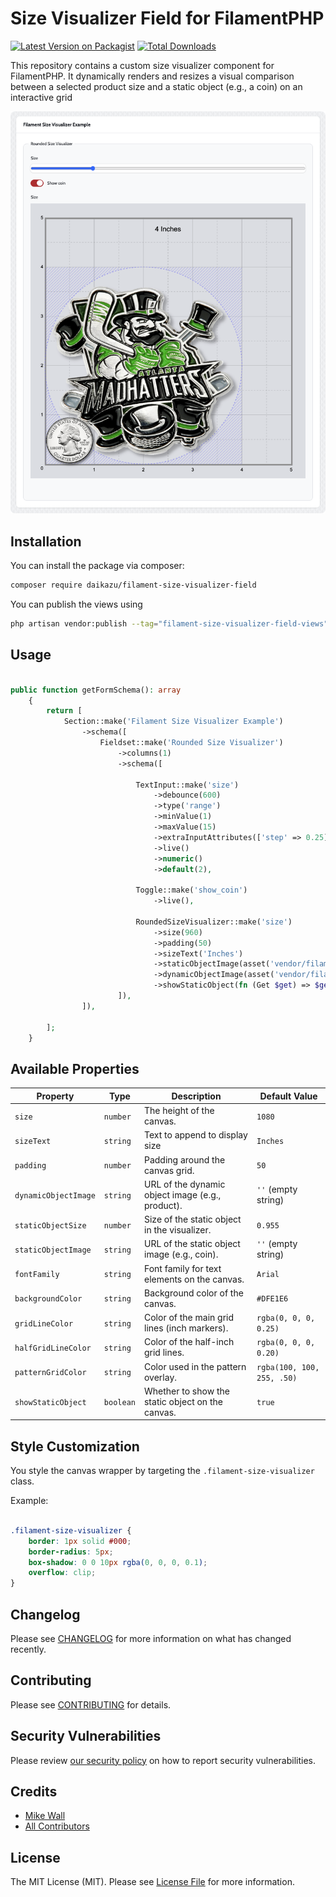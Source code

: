 # Size Visualizer Field for FilamentPHP

[![Latest Version on Packagist](https://img.shields.io/packagist/v/daikazu/filament-size-visualizer-field.svg?style=flat-square)](https://packagist.org/packages/daikazu/filament-size-visualizer-field)
[![Total Downloads](https://img.shields.io/packagist/dt/daikazu/filament-size-visualizer-field.svg?style=flat-square)](https://packagist.org/packages/daikazu/filament-size-visualizer-field)

This repository contains a custom size visualizer component for FilamentPHP. It dynamically renders and resizes a visual comparison between a selected product size and a static object (e.g., a coin) on an interactive grid

![](docs/example.png)   

## Installation

You can install the package via composer:

```bash
composer require daikazu/filament-size-visualizer-field
```
You can publish the views using

```bash
php artisan vendor:publish --tag="filament-size-visualizer-field-views"
```

## Usage

```php

public function getFormSchema(): array
    {
        return [
            Section::make('Filament Size Visualizer Example')
                ->schema([
                    Fieldset::make('Rounded Size Visualizer')
                        ->columns(1)
                        ->schema([

                            TextInput::make('size')
                                ->debounce(600)
                                ->type('range')
                                ->minValue(1)
                                ->maxValue(15)
                                ->extraInputAttributes(['step' => 0.25])
                                ->live()
                                ->numeric()
                                ->default(2),

                            Toggle::make('show_coin')
                                ->live(),

                            RoundedSizeVisualizer::make('size')
                                ->size(960)
                                ->padding(50)
                                ->sizeText('Inches')
                                ->staticObjectImage(asset('vendor/filament-size-visualizer-field/assets/quarter.png'))
                                ->dynamicObjectImage(asset('vendor/filament-size-visualizer-field/assets/example-1.png'))
                                ->showStaticObject(fn (Get $get) => $get('show_coin')),
                        ]),
                ]),

        ];
    }

```

## Available Properties

| Property             | Type      | Description                                      | Default Value              |
|----------------------|-----------|--------------------------------------------------|----------------------------|
| `size`               | `number`  | The height of the canvas.                        | `1080`                     |
| `sizeText`           | `string`  | Text to append to display size                   | `Inches`                   |
| `padding`            | `number`  | Padding around the canvas grid.                  | `50`                       |
| `dynamicObjectImage` | `string`  | URL of the dynamic object image (e.g., product). | `''` (empty string)        |
| `staticObjectSize`   | `number`  | Size of the static object in the visualizer.     | `0.955`                    |
| `staticObjectImage`  | `string`  | URL of the static object image (e.g., coin).     | `''` (empty string)        |
| `fontFamily`         | `string`  | Font family for text elements on the canvas.     | `Arial`                    |
| `backgroundColor`    | `string`  | Background color of the canvas.                  | `#DFE1E6`                  |
| `gridLineColor`      | `string`  | Color of the main grid lines (inch markers).     | `rgba(0, 0, 0, 0.25)`      |
| `halfGridLineColor`  | `string`  | Color of the half-inch grid lines.               | `rgba(0, 0, 0, 0.20)`      |
| `patternGridColor`   | `string`  | Color used in the pattern overlay.               | `rgba(100, 100, 255, .50)` |
| `showStaticObject`   | `boolean` | Whether to show the static object on the canvas. | `true`                     |

## Style Customization

You style the canvas wrapper by targeting the `.filament-size-visualizer` class.


Example:
```css

.filament-size-visualizer {
    border: 1px solid #000;
    border-radius: 5px;
    box-shadow: 0 0 10px rgba(0, 0, 0, 0.1);
    overflow: clip;
}

```


## Changelog

Please see [CHANGELOG](CHANGELOG.md) for more information on what has changed recently.

## Contributing

Please see [CONTRIBUTING](CONTRIBUTING.md) for details.

## Security Vulnerabilities

Please review [our security policy](../../security/policy) on how to report security vulnerabilities.

## Credits

- [Mike Wall](https://github.com/daikazu)
- [All Contributors](../../contributors)

## License

The MIT License (MIT). Please see [License File](LICENSE.md) for more information.
